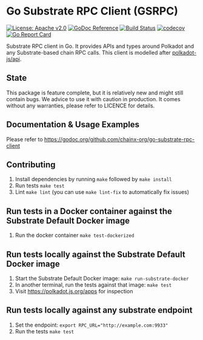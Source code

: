 # Go Substrate RPC Client (GSRPC)

[![License: Apache v2.0](https://img.shields.io/badge/License-Apache%202.0-blue.svg)](https://opensource.org/licenses/Apache-2.0)
[![GoDoc Reference](https://godoc.org/github.com/chainx-org/go-substrate-rpc-client?status.svg)](https://godoc.org/github.com/chainx-org/go-substrate-rpc-client)
[![Build Status](https://travis-ci.com/chainx-org/go-substrate-rpc-client.svg?branch=master)](https://travis-ci.com/chainx-org/go-substrate-rpc-client)
[![codecov](https://codecov.io/gh/chainx-org/go-substrate-rpc-client/branch/master/graph/badge.svg)](https://codecov.io/gh/chainx-org/go-substrate-rpc-client)
[![Go Report Card](https://goreportcard.com/badge/github.com/chainx-org/go-substrate-rpc-client)](https://goreportcard.com/report/github.com/chainx-org/go-substrate-rpc-client)

Substrate RPC client in Go. It provides APIs and types around Polkadot and any Substrate-based chain RPC calls.
This client is modelled after [polkadot-js/api](https://github.com/polkadot-js/api).

## State

This package is feature complete, but it is relatively new and might still contain bugs. We advice to use it with caution in production. It comes without any warranties, please refer to LICENCE for details.

## Documentation & Usage Examples

Please refer to https://godoc.org/github.com/chainx-org/go-substrate-rpc-client

## Contributing

1. Install dependencies by running `make` followed by `make install`
1. Run tests `make test`
1. Lint `make lint` (you can use `make lint-fix` to automatically fix issues)

## Run tests in a Docker container against the Substrate Default Docker image

1. Run the docker container `make test-dockerized`

## Run tests locally against the Substrate Default Docker image

1. Start the Substrate Default Docker image: `make run-substrate-docker`
1. In another terminal, run the tests against that image: `make test`
1. Visit https://polkadot.js.org/apps for inspection

## Run tests locally against any substrate endpoint

1. Set the endpoint: `export RPC_URL="http://example.com:9933"`
1. Run the tests `make test`

